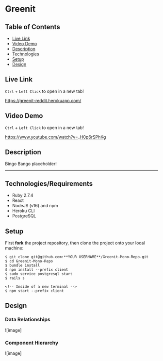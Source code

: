 # Greenit

## Table of Contents

* [Live Link](#live-link)
* [Video Demo](#video-demo)
* [Description](#description)
* [Technologies](#technologies)
* [Setup](#setup)
* [Design](#design)

<a name="live-link"/>

## Live Link

`Ctrl` + `Left Click` to open in a new tab!

https://greenit-reddit.herokuapp.com/

<a name="video-demo"/>

## Video Demo

`Ctrl` + `Left Click` to open in a new tab!

https://www.youtube.com/watch?v=_H0p6rSPhKg

<a name="description"/>

## Description

Bingo Bango placeholder!

________________________________________________________________________


<a name="technologies"/>

## Technologies/Requirements

- Ruby 2.7.4
- React
- NodeJS (v16) and npm
- Heroku CLI
- PostgreSQL

<a name="setup"/>

## Setup

First **fork** the project repository, then clone the project onto your local machine:
```
$ git clone git@github.com:**YOUR USERNAME**/Greenit-Mono-Repo.git
$ cd Greenit-Mono-Repo
$ bundle install
$ npm install --prefix client
$ sudo service postgresql start
$ rails s

<!-- Inside of a new terminal -->
$ npm start --prefix client
```

<a name="design"/>

## Design

### Data Relationships

![image]

### Component Hierarchy

![image]
